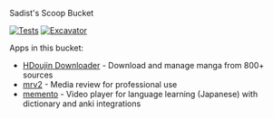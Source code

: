 Sadist's Scoop Bucket

<!-- Uncomment the following line after replacing placeholders -->
[![Tests](https://github.com/tiham93/SadistScoop/actions/workflows/ci.yml/badge.svg)](https://github.com/tiham93/SadistScoop/actions/workflows/ci.yml) [![Excavator](https://github.com/tiham93/SadistScoop/actions/workflows/excavator.yml/badge.svg)](https://github.com/tiham93/SadistScoop/actions/workflows/excavator.yml)

Apps in this bucket:
- [HDoujin Downloader](https://doujindownloader.com) - Download and manage manga from 800+ sources
- [mrv2](https://mrv2.sourceforge.io) - Media review for professional use
- [memento](https://ripose-jp.github.io/Memento) - Video player for language learning (Japanese) with dictionary and anki integrations


